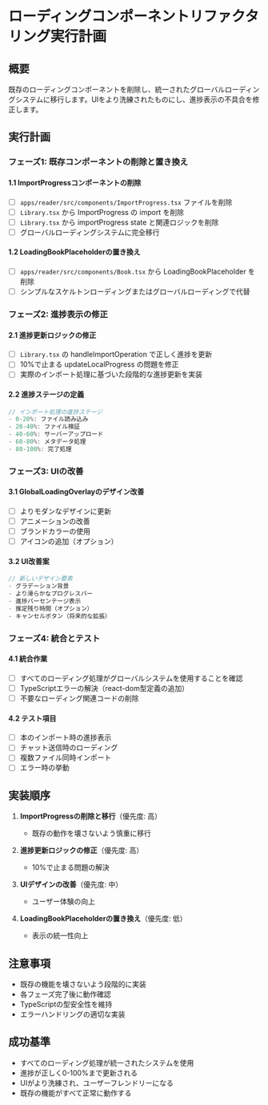 # ローディングコンポーネントリファクタリング実行計画

## 概要
既存のローディングコンポーネントを削除し、統一されたグローバルローディングシステムに移行します。UIをより洗練されたものにし、進捗表示の不具合を修正します。

## 実行計画

### フェーズ1: 既存コンポーネントの削除と置き換え

#### 1.1 ImportProgressコンポーネントの削除
- [ ] `apps/reader/src/components/ImportProgress.tsx` ファイルを削除
- [ ] `Library.tsx` から ImportProgress の import を削除
- [ ] `Library.tsx` から importProgress state と関連ロジックを削除
- [ ] グローバルローディングシステムに完全移行

#### 1.2 LoadingBookPlaceholderの置き換え
- [ ] `apps/reader/src/components/Book.tsx` から LoadingBookPlaceholder を削除
- [ ] シンプルなスケルトンローディングまたはグローバルローディングで代替

### フェーズ2: 進捗表示の修正

#### 2.1 進捗更新ロジックの修正
- [ ] `Library.tsx` の handleImportOperation で正しく進捗を更新
- [ ] 10%で止まる updateLocalProgress の問題を修正
- [ ] 実際のインポート処理に基づいた段階的な進捗更新を実装

#### 2.2 進捗ステージの定義
```typescript
// インポート処理の進捗ステージ
- 0-20%: ファイル読み込み
- 20-40%: ファイル検証
- 40-60%: サーバーアップロード
- 60-80%: メタデータ処理
- 80-100%: 完了処理
```

### フェーズ3: UIの改善

#### 3.1 GlobalLoadingOverlayのデザイン改善
- [ ] よりモダンなデザインに更新
- [ ] アニメーションの改善
- [ ] ブランドカラーの使用
- [ ] アイコンの追加（オプション）

#### 3.2 UI改善案
```typescript
// 新しいデザイン要素
- グラデーション背景
- より滑らかなプログレスバー
- 進捗パーセンテージ表示
- 推定残り時間（オプション）
- キャンセルボタン（将来的な拡張）
```

### フェーズ4: 統合とテスト

#### 4.1 統合作業
- [ ] すべてのローディング処理がグローバルシステムを使用することを確認
- [ ] TypeScriptエラーの解決（react-dom型定義の追加）
- [ ] 不要なローディング関連コードの削除

#### 4.2 テスト項目
- [ ] 本のインポート時の進捗表示
- [ ] チャット送信時のローディング
- [ ] 複数ファイル同時インポート
- [ ] エラー時の挙動

## 実装順序

1. **ImportProgressの削除と移行**（優先度: 高）
   - 既存の動作を壊さないよう慎重に移行

2. **進捗更新ロジックの修正**（優先度: 高）
   - 10%で止まる問題の解決

3. **UIデザインの改善**（優先度: 中）
   - ユーザー体験の向上

4. **LoadingBookPlaceholderの置き換え**（優先度: 低）
   - 表示の統一性向上

## 注意事項

- 既存の機能を壊さないよう段階的に実装
- 各フェーズ完了後に動作確認
- TypeScriptの型安全性を維持
- エラーハンドリングの適切な実装

## 成功基準

- すべてのローディング処理が統一されたシステムを使用
- 進捗が正しく0-100%まで更新される
- UIがより洗練され、ユーザーフレンドリーになる
- 既存の機能がすべて正常に動作する